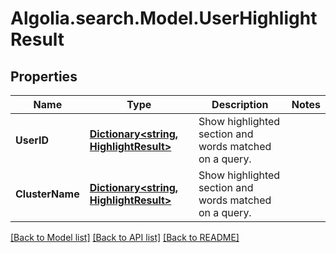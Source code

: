 # Algolia.search.Model.UserHighlightResult

## Properties

Name | Type | Description | Notes
------------ | ------------- | ------------- | -------------
**UserID** | [**Dictionary&lt;string, HighlightResult&gt;**](HighlightResult.md) | Show highlighted section and words matched on a query. | 
**ClusterName** | [**Dictionary&lt;string, HighlightResult&gt;**](HighlightResult.md) | Show highlighted section and words matched on a query. | 

[[Back to Model list]](../README.md#documentation-for-models) [[Back to API list]](../README.md#documentation-for-api-endpoints) [[Back to README]](../README.md)

